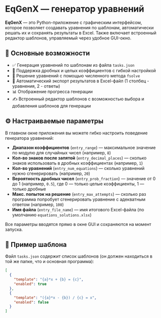 # EqGenX — генератор уравнений

**EqGenX** — это Python-приложение с графическим интерфейсом, которое позволяет создавать уравнения по шаблонам, автоматически решать их и сохранять результаты в Excel. Также включает встроенный редактор шаблонов, управляемый через удобное GUI-окно.

## 🧩 Основные возможности

- ✅ Генерация уравнений по шаблонам из файла `tasks.json`
- 🔄 Поддержка дробных и целых коэффициентов с гибкой настройкой
- 🧠 Решение уравнений с помощью численного метода `fsolve`
- 💾 Автоматический экспорт результатов в Excel-файл (1 столбец - уравнения, 2 - ответы)
- 📊 Отображение прогресса генерации
- ✍️ Встроенный редактор шаблонов с возможностью выбора и добавления шаблонов для генерации

## ⚙️ Настраиваемые параметры

В главном окне приложения вы можете гибко настроить поведение генератора уравнений:

- **Диапазон коэффициентов** (`entry_range`) — максимальное значение по модулю для случайных чисел (например, `8`)
- **Кол-во знаков после запятой** (`entry_decimal_places`) — сколько знаков использовать в дробных коэффициентах (например, `1`)
- **Кол-во уравнений** (`entry_num_equations`) — сколько уравнений нужно сгенерировать (например, `20`)
- **Вероятность дробных чисел** (`entry_prob_fraction`) — значение от 0 до 1 (например, `0.5`), где 0 — только целые коэффициенты, 1 — только дробные
- **Макс. попыток на решение** (`entry_max_attempts`) — сколько раз программа попробует сгенерировать уравнение с адекватным ответом (например, `100`)
- **Имя файла** (`entry_file_name`) — имя итогового Excel-файла (по умолчанию `equations_solutions.xlsx`)

Все параметры вводятся прямо в окне GUI и сохраняются на момент запуска.

## 🧮 Пример шаблона

Файл `tasks.json` содержит список шаблонов (он должен находиться в той же папке, что и основная программа):

```json
[
  {
    "template": "{a}*x + {b} = {c}",
    "enabled": true
  },
  {
    "template": "({a}*x - {b}) / {c} = x",
    "enabled": false
  }
]
